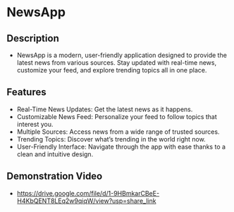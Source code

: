 # NewsApp

## Description
- NewsApp is a modern, user-friendly application designed to provide the latest news from various sources. Stay updated with real-time news, customize your feed, and explore trending topics all in one place.

## Features
- Real-Time News Updates: Get the latest news as it happens.
- Customizable News Feed: Personalize your feed to follow topics that interest you.
- Multiple Sources: Access news from a wide range of trusted sources.
- Trending Topics: Discover what’s trending in the world right now.
- User-Friendly Interface: Navigate through the app with ease thanks to a clean and intuitive design.

## Demonstration Video 
- https://drive.google.com/file/d/1-9HBmkarCBeE-H4KbQENT8LEq2w9qiqW/view?usp=share_link
